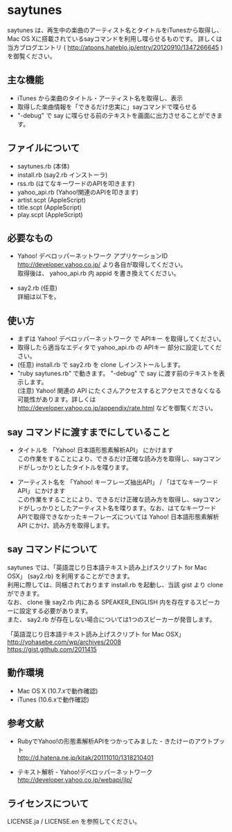 saytunes
==================

saytunes は、再生中の楽曲のアーティスト名とタイトルをiTunesから取得し、Mac OS Xに搭載されているsayコマンドを利用し喋らせるものです。
詳しくは当方ブログエントリ ( http://atpons.hateblo.jp/entry/20120910/1347266645 )を御覧ください。

主な機能
-------
+ iTunes から楽曲のタイトル・アーティスト名を取得し、表示  
+ 取得した楽曲情報を「できるだけ忠実に」sayコマンドで喋らせる
 + "-debug" で say に喋らせる前のテキストを画面に出力させることができます。  

ファイルについて
-------
+ saytunes.rb (本体)
+ install.rb (say2.rb インストーラ)
+ rss.rb (はてなキーワードのAPIを叩きます)
+ yahoo_api.rb (Yahoo!関連のAPIを叩きます)
+ artist.scpt (AppleScript)
+ title.scpt (AppleScript)
+ play.scpt (AppleScript)

必要なもの
--------------
+ Yahoo! デベロッパーネットワーク アプリケーションID  
http://developer.yahoo.co.jp/ より各自が取得してください。   
取得後は、 yahoo_api.rb 内 appid を書き換えてください。  

+ say2.rb (任意)  
詳細は以下を。  

使い方
--------------
+ まずは Yahoo! デベロッパーネットワーク で APIキー を取得してください。
+ 取得したら適当なエディタで yahoo_api.rb の APIキー 部分に設定してください。
+ (任意) install.rb で say2.rb を clone しインストールします。
+ "ruby saytunes.rb" で動きます。 "-debug" で say に渡す前のテキストを表示します。  
(注意) Yahoo! 関連の API にたくさんアクセスするとアクセスできなくなる可能性があります。詳しくは http://developer.yahoo.co.jp/appendix/rate.html などを御覧ください。

say コマンドに渡すまでにしていること
-------
+ タイトルを 「Yahoo! 日本語形態素解析API」 にかけます  
 この作業をすることにより、できるだけ正確な読み方を取得し、sayコマンドがしっかりとしたタイトルを喋ります。  

+ アーティスト名を 「Yahoo! キーフレーズ抽出API」 / 「はてなキーワード API」 にかけます  
 この作業をすることにより、できるだけ正確な読み方を取得し、sayコマンドがしっかりとしたアーティスト名を喋ります。なお、はてなキーワード APIで取得できなかったキーフレーズについては Yahoo! 日本語形態素解析API にかけ、読み方を取得します。

say コマンドについて
--------
saytunes では、「英語混じり日本語テキスト読み上げスクリプト for Mac OSX」 (say2.rb) を利用することができます。  
利用に際しては、同梱されております install.rb を起動し、当該 gist より clone ができます。  
なお、 clone 後 say2.rb 内にある SPEAKER_ENGLISH 内を存在するスピーカーに設定する必要があります。  
また、 say2.rb が存在しない場合については1つのスピーカーが発音します。  
  
「英語混じり日本語テキスト読み上げスクリプト for Mac OSX」  
http://yohasebe.com/wp/archives/2008  
https://gist.github.com/2011415  

動作環境
---------
+ Mac OS X (10.7.xで動作確認)  
+ iTunes (10.6.xで動作確認)  

参考文献
---------
+ RubyでYahoo!の形態素解析APIをつかってみました - きたけーのアウトプット  
 http://d.hatena.ne.jp/kitak/20111010/1318210401

+ テキスト解析 - Yahoo!デベロッパーネットワーク  
 http://developer.yahoo.co.jp/webapi/jlp/

ライセンスについて
---------
LICENSE.ja / LICENSE.en を参照してください。  
